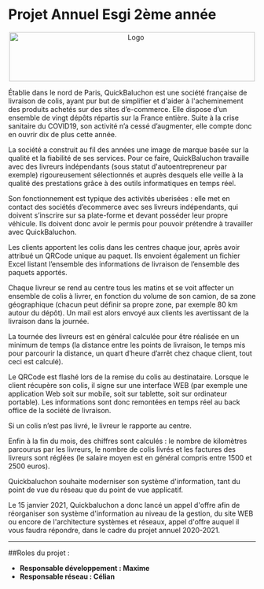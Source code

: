 # Projet Annuel Esgi 2ème année

<p align="center">
    <img src="https://drive.google.com/uc?export=view&id=15Kvyy_4wkMvPT9kGyuio_8SDEr8wu_D4" alt="Logo" width="500" height="100">
</p>

Établie dans le nord de Paris, QuickBaluchon est une société française de livraison de colis, ayant pur but de simplifier et d'aider à l'acheminement des produits achetés sur des sites d’e-commerce. Elle dispose d’un ensemble de vingt dépôts répartis sur la France entière. Suite à la crise sanitaire du COVID19, son activité n’a cessé d’augmenter, elle compte donc en ouvrir dix de plus cette année.

La société a construit au fil des années une image de marque basée sur la qualité et la fiabilité de ses services. Pour ce faire, QuickBaluchon travaille avec des livreurs indépendants (sous statut d'autoentrepreneur par exemple) rigoureusement sélectionnés et auprès desquels elle veille à la qualité des prestations grâce à des outils informatiques en temps réel.

Son fonctionnement est typique des activités uberisées : elle met en contact des sociétés d’ecommerce avec ses livreurs indépendants, qui doivent s’inscrire sur sa plate-forme et devant posséder leur propre véhicule. Ils doivent donc avoir le permis pour pouvoir prétendre à travailler avec QuickBaluchon.

Les clients apportent les colis dans les centres chaque jour, après avoir attribué un QRCode unique au paquet. Ils envoient également un fichier Excel listant l’ensemble des informations de livraison de l’ensemble des paquets apportés.

Chaque livreur se rend au centre tous les matins et se voit affecter un ensemble de colis à livrer, en fonction du volume de son camion, de sa zone géographique (chacun peut définir sa propre zone, par exemple 80 km autour du dépôt). Un mail est alors envoyé aux clients les avertissant de la livraison dans la journée.

La tournée des livreurs est en général calculée pour être réalisée en un minimum de temps (la distance entre les points de livraison, le temps mis pour parcourir la distance, un quart d’heure d’arrêt chez chaque client, tout ceci est calculé).

Le QRCode est flashé lors de la remise du colis au destinataire. Lorsque le client récupère son colis, il signe sur une interface WEB (par exemple une application Web soit sur mobile, soit sur tablette, soit sur ordinateur portable). Les informations sont donc remontées en temps réel au back office de la société de livraison.

Si un colis n’est pas livré, le livreur le rapporte au centre.

Enfin à la fin du mois, des chiffres sont calculés : le nombre de kilomètres parcourus par les livreurs, le nombre de colis livrés et les factures des livreurs sont réglées (le salaire moyen est en général compris entre 1500 et 2500 euros).

Quickbaluchon souhaite moderniser son système d'information, tant du point de vue du réseau que du point de vue applicatif.

Le 15 janvier 2021, Quickbaluchon a donc lancé un appel d'offre afin de réorganiser son système d'information au niveau de la gestion, du site WEB ou encore de l'architecture systèmes et réseaux, appel d'offre auquel il vous faudra répondre, dans le cadre du projet annuel 2020-2021.

----------------------------
##Roles du projet : 
* **Responsable développement : Maxime** 
* **Responsable réseau : Célian**
